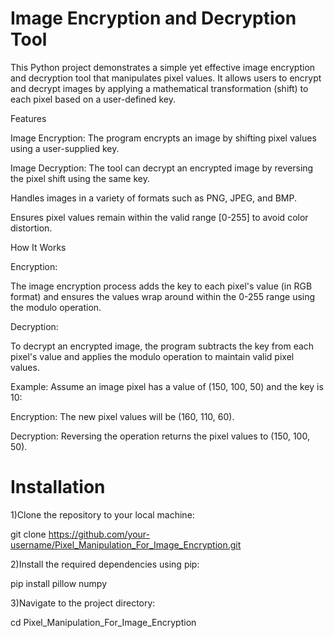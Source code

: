# Image Encryption and Decryption Tool

This Python project demonstrates a simple yet effective image encryption and decryption tool that manipulates pixel values. It allows users to encrypt and decrypt images by applying a mathematical transformation (shift) to each pixel based on a user-defined key.

Features

Image Encryption: The program encrypts an image by shifting pixel values using a user-supplied key.

Image Decryption: The tool can decrypt an encrypted image by reversing the pixel shift using the same key.

Handles images in a variety of formats such as PNG, JPEG, and BMP.

Ensures pixel values remain within the valid range [0-255] to avoid color distortion.

How It Works

Encryption:

The image encryption process adds the key to each pixel's value (in RGB format) and ensures the values wrap around within the 0-255 range using the modulo operation.

Decryption:

To decrypt an encrypted image, the program subtracts the key from each pixel's value and applies the modulo operation to maintain valid pixel values.

Example:
Assume an image pixel has a value of (150, 100, 50) and the key is 10:

Encryption: The new pixel values will be (160, 110, 60).

Decryption: Reversing the operation returns the pixel values to (150, 100, 50).

# Installation

1)Clone the repository to your local machine:

git clone https://github.com/your-username/Pixel_Manipulation_For_Image_Encryption.git

2)Install the required dependencies using pip:

pip install pillow numpy

3)Navigate to the project directory:

cd Pixel_Manipulation_For_Image_Encryption
